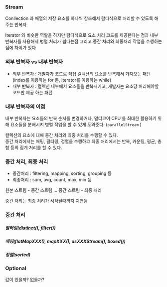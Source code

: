 ### Stream

Conllection 과 배열의 저장 요소를 하나씩 참조해서 람다식으로 처리할 수 있도록 해주는 반복자

Iterator 와 비슷한 역할을 하지만 람다식으로 요소 처리 코드를 제공한다는 점과 내부 반복자를 사용해서 병렬 처리가 쉽다는점 그리고 중간 처리와 최종처리 작업을 수행하는 점에 차이가 있다

### 외부 반복자 vs 내부 반복자

* 외부 반복자 : 개발자가 코드로 직접 컬렉션의 요소를 반복해서 가져오는 패턴 (index를 이용하는 for 문, Iterator를 이용하는 while)
* 내부 반복자 : 컬렉션 내부에서 요소들을 반복시키고, 개발자는 요소당 처리해야할 코드만 제공 하는 패턴

### 내부 반복자의 이점
내부 반복자는 요소들의 반복 순서를 변경하거나, 멀티코어 CPU 를 최대한 활용하기 위해 요소들을 분배시켜 병렬 작업을 할 수 있게 도와준다. (`parallelStream` )

컬렉션의 요소에 대해 중간 처리와 최종 처리를 수행할 수 있다. <br/>
중간 처리에서는 매핑, 필터링, 정렬을 수행하고 최종 처리에서는 반복, 카운팅, 평균, 총합 등의 집계 처리를 할 수 있다.

### 중간 처리, 최종 처리

* 중간처리 : filtering, mapping, sorting, grouping 등 
* 최종처리 : sum, avg, count, max, min 등 

원본 스트림 - 중간 스트림 ... 중간 스트림 - 최종 처리

중간 처리는 최종 처리가 시작될때까지 지연됨

### 중간 처리
##### 필터링(distinct(), filter())
##### 매핑(flatMapXXX(), mapXXX(), asXXXStream(), boxed())
##### 정렬(sorted)

### Optional
값이 있을까? 없을까?


